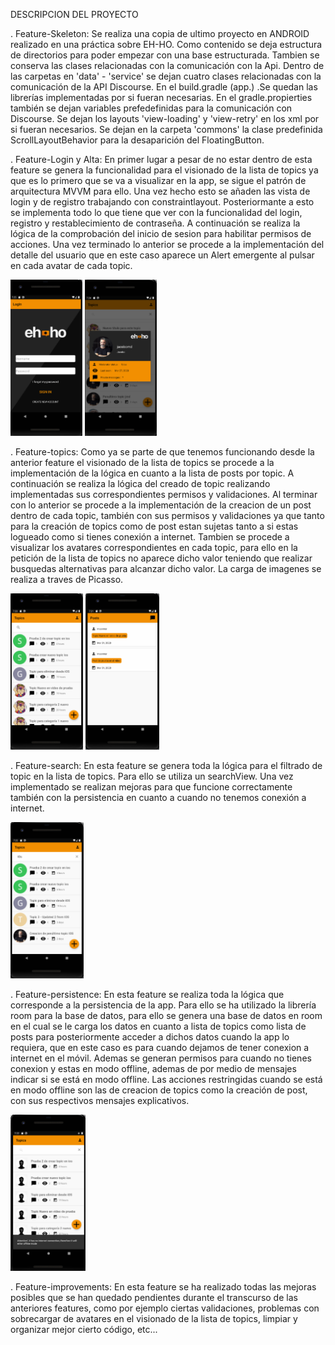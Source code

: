 DESCRIPCION DEL PROYECTO

. Feature-Skeleton: Se realiza una copia de ultimo proyecto en ANDROID realizado en una práctica sobre EH-HO. Como contenido se deja estructura de directorios para poder empezar con una base estructurada. Tambien se conserva las clases relacionadas con la comunicación con la Api. Dentro de las carpetas en 'data' - 'service' se dejan cuatro clases relacionadas con la 
comunicación de la API Discourse.
En el build.gradle (app.) .Se quedan las librerías implementadas por si fueran necesarias.
En el gradle.propierties también se dejan variables prefedefinidas para la comunicación con Discourse. Se dejan los layouts
'view-loading' y 'view-retry' en los xml por si fueran necesarios. Se dejan en la carpeta 'commons' la clase predefinida
ScrollLayoutBehavior para la desaparición del FloatingButton.

. Feature-Login y Alta:
  En primer lugar a pesar de no estar dentro de esta feature se genera la funcionalidad para el visionado de la lista de 
  topics ya que es lo primero que se va a visualizar en la app, se sigue el patrón de arquitectura MVVM para ello. Una
  vez hecho esto se añaden las vista de login y de registro trabajando con constraintlayout. Posteriormante a esto se 
  implementa todo lo que tiene que ver con la funcionalidad del login, registro y restablecimiento de contraseña.
  A continuación se realiza la lógica de la comprobación del inicio de sesion para habilitar permisos de acciones.
  Una vez terminado lo anterior se procede a la implementación del detalle del usuario que en este caso aparece un 
  Alert emergente al pulsar en cada avatar de cada topic.
  
  <img src="https://github.com/jacobomd/proyectFinalAndroidJacobo/blob/master/app/src/main/res/drawable-hdpi/screenshotlogin.png" height="250">
  
  <img src="https://github.com/jacobomd/proyectFinalAndroidJacobo/blob/master/app/src/main/res/drawable-hdpi/screenshotdetail.png" height="250">
  
  . Feature-topics:
  Como ya se parte de que tenemos funcionando desde la anterior feature el visionado de la lista de topics se procede a 
  la implementación de la lógica en cuanto a la lista de posts por topic. A continuación se realiza la lógica del creado
  de topic realizando implementadas sus correspondientes permisos y validaciones.
  Al terminar con lo anterior se procede a la implementación de la creacion de un post dentro de cada topic, también 
  con sus permisos y validaciones ya que tanto para la creación de topics como de post estan sujetas tanto a si 
  estas logueado como si tienes conexión a internet. Tambien se procede a visualizar los avatares correspondientes en 
  cada topic, para ello en la petición de la lista de topics no aparece dicho valor teniendo que realizar busquedas 
  alternativas para alcanzar dicho valor. La carga de imagenes se realiza a traves de Picasso.
  
  <img src="https://github.com/jacobomd/proyectFinalAndroidJacobo/blob/master/app/src/main/res/drawable-hdpi/screenshottopics.png" height="250">
  
  <img src="https://github.com/jacobomd/proyectFinalAndroidJacobo/blob/master/app/src/main/res/drawable-hdpi/screenshotposts.png" height="250">
  
. Feature-search:
  En esta feature se genera toda la lógica para el filtrado de topic en la lista de topics. Para ello se utiliza
  un searchView. Una vez implementado se realizan mejoras para que funcione correctamente también con la persistencia
  en cuanto a cuando no tenemos conexión a internet.
  
  <img src="https://github.com/jacobomd/proyectFinalAndroidJacobo/blob/master/app/src/main/res/drawable-hdpi/screenshotsearch.png" height="250">
  
  
 . Feature-persistence:
  En esta feature se realiza toda la lógica que corresponde a la persistencia de la app. Para ello se ha utilizado la
  librería room para la base de datos, para ello se genera una base de datos en room en el cual se le carga los 
  datos en cuanto a lista de topics como  lista de posts para posteriormente acceder a dichos datos cuando la app
  lo requiera, que en este caso es para cuando dejamos de tener conexion a internet en el móvil. 
  Ademas se generan permisos para cuando no tienes conexion y estas en modo offline, ademas de por medio de mensajes 
  indicar si se está en modo offline. Las acciones restringidas cuando se está en modo offline son las de creacion
  de topics como la creación de post, con sus respectivos mensajes explicativos.
  
  <img src="https://github.com/jacobomd/proyectFinalAndroidJacobo/blob/master/app/src/main/res/drawable-hdpi/screenshotpersistence.png" height="250">
  
  
 . Feature-improvements:
  En esta feature se ha realizado todas las mejoras posibles que se han quedado pendientes durante el transcurso 
  de las anteriores features, como por ejemplo ciertas validaciones, problemas con sobrecargar de avatares en el 
  visionado de la lista de topics, limpiar y organizar mejor cierto código, etc...
  

